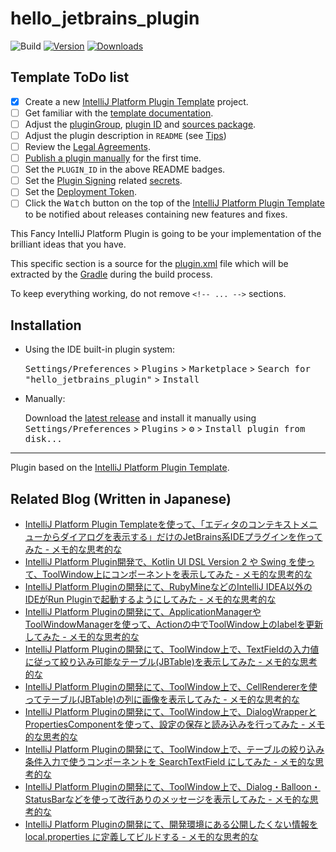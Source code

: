 # hello_jetbrains_plugin

![Build](https://github.com/thinkAmi-sandbox/hello_jetbrains_plugin/workflows/Build/badge.svg)
[![Version](https://img.shields.io/jetbrains/plugin/v/PLUGIN_ID.svg)](https://plugins.jetbrains.com/plugin/PLUGIN_ID)
[![Downloads](https://img.shields.io/jetbrains/plugin/d/PLUGIN_ID.svg)](https://plugins.jetbrains.com/plugin/PLUGIN_ID)

## Template ToDo list
- [x] Create a new [IntelliJ Platform Plugin Template][template] project.
- [ ] Get familiar with the [template documentation][template].
- [ ] Adjust the [pluginGroup](./gradle.properties), [plugin ID](./src/main/resources/META-INF/plugin.xml) and [sources package](./src/main/kotlin).
- [ ] Adjust the plugin description in `README` (see [Tips][docs:plugin-description])
- [ ] Review the [Legal Agreements](https://plugins.jetbrains.com/docs/marketplace/legal-agreements.html?from=IJPluginTemplate).
- [ ] [Publish a plugin manually](https://plugins.jetbrains.com/docs/intellij/publishing-plugin.html?from=IJPluginTemplate) for the first time.
- [ ] Set the `PLUGIN_ID` in the above README badges.
- [ ] Set the [Plugin Signing](https://plugins.jetbrains.com/docs/intellij/plugin-signing.html?from=IJPluginTemplate) related [secrets](https://github.com/JetBrains/intellij-platform-plugin-template#environment-variables).
- [ ] Set the [Deployment Token](https://plugins.jetbrains.com/docs/marketplace/plugin-upload.html?from=IJPluginTemplate).
- [ ] Click the <kbd>Watch</kbd> button on the top of the [IntelliJ Platform Plugin Template][template] to be notified about releases containing new features and fixes.

<!-- Plugin description -->
This Fancy IntelliJ Platform Plugin is going to be your implementation of the brilliant ideas that you have.

This specific section is a source for the [plugin.xml](/src/main/resources/META-INF/plugin.xml) file which will be extracted by the [Gradle](/build.gradle.kts) during the build process.

To keep everything working, do not remove `<!-- ... -->` sections. 
<!-- Plugin description end -->

## Installation

- Using the IDE built-in plugin system:
  
  <kbd>Settings/Preferences</kbd> > <kbd>Plugins</kbd> > <kbd>Marketplace</kbd> > <kbd>Search for "hello_jetbrains_plugin"</kbd> >
  <kbd>Install</kbd>
  
- Manually:

  Download the [latest release](https://github.com/thinkAmi-sandbox/hello_jetbrains_plugin/releases/latest) and install it manually using
  <kbd>Settings/Preferences</kbd> > <kbd>Plugins</kbd> > <kbd>⚙️</kbd> > <kbd>Install plugin from disk...</kbd>


---
Plugin based on the [IntelliJ Platform Plugin Template][template].

[template]: https://github.com/JetBrains/intellij-platform-plugin-template
[docs:plugin-description]: https://plugins.jetbrains.com/docs/intellij/plugin-user-experience.html#plugin-description-and-presentation


## Related Blog (Written in Japanese)

- [IntelliJ Platform Plugin Templateを使って、「エディタのコンテキストメニューからダイアログを表示する」だけのJetBrains系IDEプラグインを作ってみた - メモ的な思考的な](https://thinkami.hatenablog.com/entry/2024/02/21/232451)
- [IntelliJ Platform Plugin開発で、Kotlin UI DSL Version 2 や Swing を使って、ToolWindow上にコンポーネントを表示してみた - メモ的な思考的な](https://thinkami.hatenablog.com/entry/2024/02/25/173458)
- [IntelliJ Platform Pluginの開発にて、RubyMineなどのIntelliJ IDEA以外のIDEがRun Pluginで起動するようにしてみた - メモ的な思考的な](https://thinkami.hatenablog.com/entry/2024/02/27/230324)
- [IntelliJ Platform Pluginの開発にて、ApplicationManagerやToolWindowManagerを使って、Actionの中でToolWindow上のlabelを更新してみた - メモ的な思考的な](https://thinkami.hatenablog.com/entry/2024/03/08/000506)
- [IntelliJ Platform Pluginの開発にて、ToolWindow上で、TextFieldの入力値に従って絞り込み可能なテーブル(JBTable)を表示してみた - メモ的な思考的な](https://thinkami.hatenablog.com/entry/2024/03/09/232514)
- [IntelliJ Platform Pluginの開発にて、ToolWindow上で、CellRendererを使ってテーブル(JBTable)の列に画像を表示してみた - メモ的な思考的な](https://thinkami.hatenablog.com/entry/2024/03/12/231534)
- [IntelliJ Platform Pluginの開発にて、ToolWindow上で、DialogWrapperとPropertiesComponentを使って、設定の保存と読み込みを行ってみた - メモ的な思考的な](https://thinkami.hatenablog.com/entry/2024/03/14/001226)
- [IntelliJ Platform Pluginの開発にて、ToolWindow上で、テーブルの絞り込み条件入力で使うコンポーネントを SearchTextField にしてみた - メモ的な思考的な](https://thinkami.hatenablog.com/entry/2024/03/14/204818)
- [IntelliJ Platform Pluginの開発にて、ToolWindow上で、Dialog・Balloon・StatusBarなどを使って改行ありのメッセージを表示してみた - メモ的な思考的な](https://thinkami.hatenablog.com/entry/2024/03/17/103752)
- [IntelliJ Platform Pluginの開発にて、開発環境にある公開したくない情報を local.properties に定義してビルドする - メモ的な思考的な](https://thinkami.hatenablog.com/entry/2024/03/19/203222)

